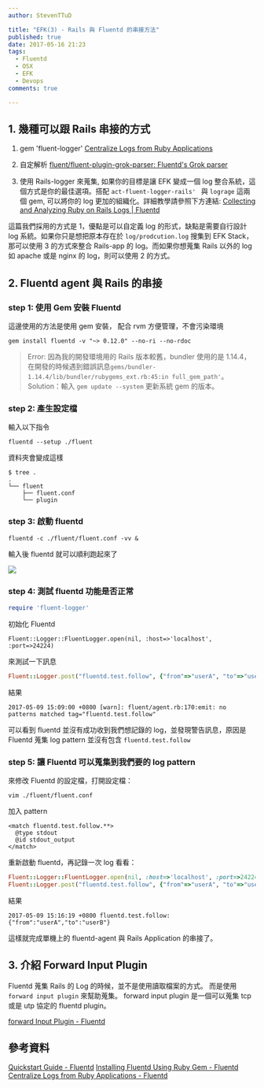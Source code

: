 ```yaml
---
author: StevenTTuD

title: "EFK(3) - Rails 與 Fluentd 的串接方法"
published: true
date: 2017-05-16 21:23
tags:
  - Fluentd
  - OSX
  - EFK
  - Devops
comments: true

---
```


## 1. 幾種可以跟 Rails 串接的方式

1. gem 'fluent-logger'
    [Centralize Logs from Ruby Applications](http://docs.fluentd.org/v0.12/articles/ruby)

2. 自定解析
    [fluent/fluent-plugin-grok-parser: Fluentd's Grok parser](https://github.com/fluent/fluent-plugin-grok-parser)

3. 使用 Rails-logger 來蒐集, 如果你的目標是讓 EFK 變成一個 log 整合系統，這個方式是你的最佳選項。搭配 `act-fluent-logger-rails'
` 與 `lograge` 這兩個 gem, 可以將你的 log 更加的組織化。詳細教學請參照下方連結:
    [Collecting and Analyzing Ruby on Rails Logs | Fluentd](http://www.fluentd.org/datasources/rails)

這篇我們採用的方式是 1，優點是可以自定義 log 的形式，缺點是需要自行設計 log 系統。如果你只是想把原本存在於 `log/prodcution.log` 搜集到 EFK Stack，那可以使用 3 的方式來整合 Rails-app 的 log。而如果你想蒐集 Rails 以外的 log 如 apache 或是 nginx 的 log，則可以使用 2 的方式。


## 2. Fluentd agent 與 Rails 的串接

### step 1: 使用 Gem 安裝 Fluentd

這邊使用的方法是使用 gem 安裝，
配合 rvm 方便管理，不會污染環境

```
gem install fluentd -v "~> 0.12.0" --no-ri --no-rdoc
```

> Error: 因為我的開發環境用的 Rails 版本較舊，bundler 使用的是 1.14.4，在開發的時候遇到錯誤訊息`gems/bundler-1.14.4/lib/bundler/rubygems_ext.rb:45:in full_gem_path'`。
Solution：輸入 `gem update --system` 更新系統 gem 的版本。

### step 2: 產生設定檔

輸入以下指令

```
fluentd --setup ./fluent
```

資料夾會變成這樣

```
$ tree .
.
└── fluent
    ├── fluent.conf
    └── plugin
```

### step 3: 啟動 fluentd

```
fluentd -c ./fluent/fluent.conf -vv &
```

輸入後 fluentd 就可以順利跑起來了

![](media/14943115845575/14943128690870.jpg)

### step 4: 測試 fluentd 功能是否正常

```rb
require 'fluent-logger'
```

初始化 Fluentd

```
Fluent::Logger::FluentLogger.open(nil, :host=>'localhost', :port=>24224)
```

來測試一下訊息

```rb
Fluent::Logger.post("fluentd.test.follow", {"from"=>"userA", "to"=>"userB"})
```

結果

```
2017-05-09 15:09:00 +0800 [warn]: fluent/agent.rb:170:emit: no patterns matched tag="fluentd.test.follow"
```

可以看到 fluentd 並沒有成功收到我們想記錄的 log，並發現警告訊息，原因是 Fluentd 蒐集 log pattern 並沒有包含 `fluentd.test.follow`

### step 5: 讓 Fluentd 可以蒐集到我們要的 log pattern

來修改 Fluentd 的設定檔，打開設定檔：

```
vim ./fluent/fluent.conf
```

加入 pattern

```
<match fluentd.test.follow.**>
  @type stdout
  @id stdout_output
</match>
```

重新啟動 fluentd，再記錄一次 log 看看：

```rb
Fluent::Logger::FluentLogger.open(nil, :host=>'localhost', :port=>24224)
Fluent::Logger.post("fluentd.test.follow", {"from"=>"userA", "to"=>"userB"})
```

結果

```
2017-05-09 15:16:19 +0800 fluentd.test.follow: {"from":"userA","to":"userB"}
```

這樣就完成單機上的 fluentd-agent 與 Rails Application 的串接了。


## 3. 介紹 Forward Input Plugin

Fluentd 蒐集 Rails 的 Log 的時候，並不是使用讀取檔案的方式。
而是使用 `forward input plugin` 來幫助蒐集。
forward input plugin 是一個可以蒐集 tcp 或是 utp 協定的 fluentd plugin。

[forward Input Plugin - Fluentd](http://docs.fluentd.org/v0.12/articles/in_forward)

## 參考資料

[Quickstart Guide - Fluentd](http://docs.fluentd.org/v0.12/articles/quickstart)
[Installing Fluentd Using Ruby Gem - Fluentd](http://docs.fluentd.org/v0.12/articles/install-by-gem)
[Centralize Logs from Ruby Applications - Fluentd](http://docs.fluentd.org/v0.12/articles/ruby)
